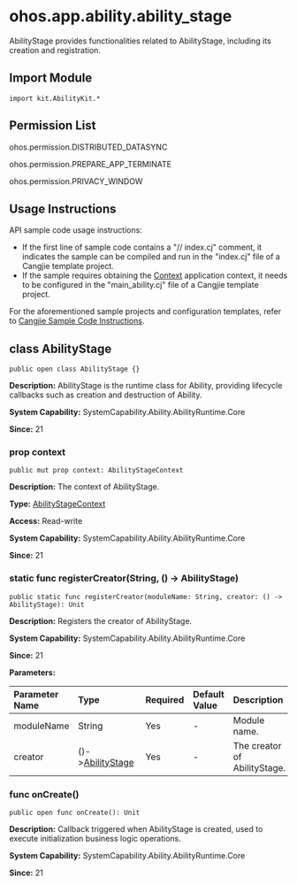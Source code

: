 # ohos.app.ability.ability_stage

AbilityStage provides functionalities related to AbilityStage, including its creation and registration.

## Import Module

```cangjie
import kit.AbilityKit.*
```

## Permission List

ohos.permission.DISTRIBUTED_DATASYNC

ohos.permission.PREPARE_APP_TERMINATE

ohos.permission.PRIVACY_WINDOW

## Usage Instructions

API sample code usage instructions:

- If the first line of sample code contains a "// index.cj" comment, it indicates the sample can be compiled and run in the "index.cj" file of a Cangjie template project.
- If the sample requires obtaining the [Context](./cj-apis-app-ability-ui_ability.md#class-context) application context, it needs to be configured in the "main_ability.cj" file of a Cangjie template project.

For the aforementioned sample projects and configuration templates, refer to [Cangjie Sample Code Instructions](../cj-development-intro.md#仓颉示例代码说明).

## class AbilityStage

```cangjie
public open class AbilityStage {}
```

**Description:** AbilityStage is the runtime class for Ability, providing lifecycle callbacks such as creation and destruction of Ability.

**System Capability:** SystemCapability.Ability.AbilityRuntime.Core

**Since:** 21

### prop context

```cangjie
public mut prop context: AbilityStageContext
```

**Description:** The context of AbilityStage.

**Type:** [AbilityStageContext](cj-apis-app-ability-ui_ability.md#class-abilitystagecontext)

**Access:** Read-write

**System Capability:** SystemCapability.Ability.AbilityRuntime.Core

**Since:** 21

### static func registerCreator(String, () -> AbilityStage)

```cangjie
public static func registerCreator(moduleName: String, creator: () -> AbilityStage): Unit
```

**Description:** Registers the creator of AbilityStage.

**System Capability:** SystemCapability.Ability.AbilityRuntime.Core

**Since:** 21

**Parameters:**

| Parameter Name | Type | Required | Default Value | Description |
|:---|:---|:---|:---|:---|
| moduleName | String | Yes | - | Module name. |
| creator | ()->[AbilityStage](#class-abilitystage) | Yes | - | The creator of AbilityStage. |

### func onCreate()

```cangjie
public open func onCreate(): Unit
```

**Description:** Callback triggered when AbilityStage is created, used to execute initialization business logic operations.

**System Capability:** SystemCapability.Ability.AbilityRuntime.Core

**Since:** 21